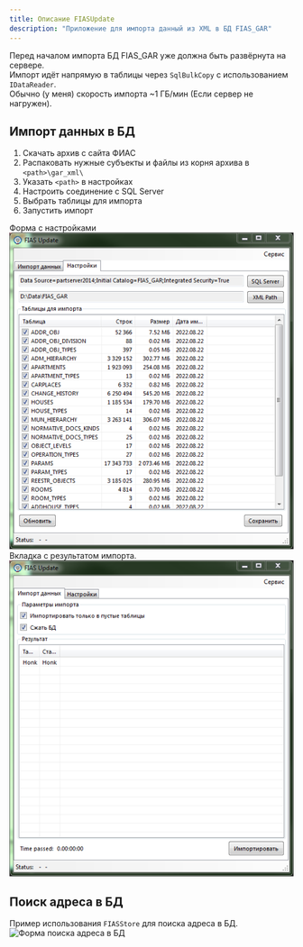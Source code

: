 ```yaml
---
title: Описание FIASUpdate
description: "Приложение для импорта данный из XML в БД FIAS_GAR"
---
```


Перед началом импорта БД FIAS_GAR уже должна быть развёрнута на сервере.  
Импорт идёт напрямую в таблицы через `SqlBulkCopy` с использованием `IDataReader`.  
Обычно (у меня) скорость импорта ~1 ГБ/мин (Если сервер не нагружен).  

## Импорт данных в БД

1. Скачать архив с сайта ФИАС
2. Распаковать нужные субъекты и файлы из корня архива в `<path>\gar_xml\`
3. Указать `<path>` в настройках
4. Настроить соединение с SQL Server
5. Выбрать таблицы для импорта
6. Запустить импорт

Форма с настройками
![Настройки импорта](assets/fias/settings.png)  
Вкладка с результатом импорта.
![Основная форма](assets/fias/import.png)

## Поиск адреса в БД

Пример использования `FIASStore` для поиска адреса в БД.
![Форма поиска адреса в БД](/assets/fias/search.png)
